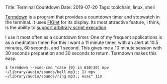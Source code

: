 Title: Terminal Countdown
Date: 2019-07-20
Tags: toolchain, linux, shell

[Termdown](https://github.com/trehn/termdown) is a program that provides a countdown timer and stopwatch in the terminal. It uses [FIGlet](http://www.figlet.org/) for its display. Its most attractive feature, I think, is the ability to [support arbitrary script execution](https://github.com/trehn/termdown/issues/44).

I use it most often as a countdown timer. One of my frequent applications is as a meditation timer. For this I want a 11 minute timer, with an alert at 10.5 minutes, 60 seconds, and 1 second. This gives me a 10 minute session with 30 seconds preparation and 30 seconds to return. Termdown makes this easy.

    $ termdown --exec-cmd "case {0} in 630|30) mpv ~/library/audio/sounds/bell.mp3;; 1) mpv ~/library/audio/sounds/ring.mp3;; esac" 11m
